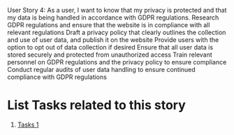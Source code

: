 User Story 4: As a user, I want to know that my privacy is protected and that my data is being handled in accordance with GDPR regulations.
Research GDPR regulations and ensure that the website is in compliance with all relevant regulations
Draft a privacy policy that clearly outlines the collection and use of user data, and publish it on the website
Provide users with the option to opt out of data collection if desired
Ensure that all user data is stored securely and protected from unauthorized access
Train relevant personnel on GDPR regulations and the privacy policy to ensure compliance
Conduct regular audits of user data handling to ensure continued compliance with GDPR regulations


# List Tasks related to this story
1. [Tasks 1](../../../../../../documentation/templates/theme/initiatives/epics/stories/tasks/task_template.md)
